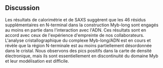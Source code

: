 ## Discussion

Les résultats de calorimétrie et de SAXS suggèrent que les 46 résidus
supplémentaires en N-terminal dans la construction Myb-long sont engagés au
moins en partie dans l'interaction avec l'ADN. Ces résultats sont en accord avec
ceux de l'expérience d'empreinte de nos collaborateurs.
L'analyse cristallographique du complexe Myb-long/ADN est en cours et révèle que
la région N-terminale est au moins partiellement désordonnée dans le cristal.
Nous observons des pics positifs dans la carte de densité électronique, mais ils
sont essentiellement en discontinuité du domaine Myb et leur modélisation
est difficile.

